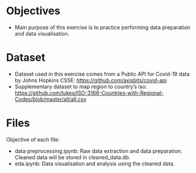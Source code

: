 # Objectives
- Main purpose of this exercise is to practice performing data preparation and data visualisation.  

# Dataset
- Dataset used in this exercise comes from a Public API for Covid-19 data by Johns Hopkins CSSE: https://github.com/axisbits/covid-api
- Supplementary dataset to map region to country’s iso: https://github.com/lukes/ISO-3166-Countries-with-Regional-Codes/blob/master/all/all.csv

# Files
Objective of each file: 
- data preprocessing.ipynb: Raw data extraction and data preparation. Cleaned data will be stored in cleaned_data.db.
- eda.ipynb: Data visualisation and analysis using the cleaned data. 


